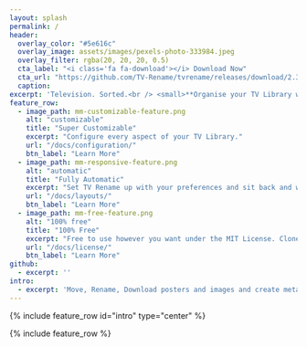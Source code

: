 ```yaml
---
layout: splash
permalink: /
header:
  overlay_color: "#5e616c"
  overlay_image: assets/images/pexels-photo-333984.jpeg	
  overlay_filter: rgba(20, 20, 20, 0.5)
  cta_label: "<i class='fa fa-download'></i> Download Now"
  cta_url: "https://github.com/TV-Rename/tvrename/releases/download/2.3.2/TVRename-2.3.2.exe"
  caption:
excerpt: 'Television. Sorted.<br /> <small>**Organise your TV Library with ease** <br/><a href="https://github.com/TV-Rename/tvrename/releases/tag/2.3.2">Latest release v2.3.2</a></small><br /><br />'
feature_row:
  - image_path: mm-customizable-feature.png
    alt: "customizable"
    title: "Super Customizable"
    excerpt: "Configure every aspect of your TV Library."
    url: "/docs/configuration/"
    btn_label: "Learn More"
  - image_path: mm-responsive-feature.png
    alt: "automatic"
    title: "Fully Automatic"
    excerpt: "Set TV Rename up with your preferences and sit back and watch it run."
    url: "/docs/layouts/"
    btn_label: "Learn More"
  - image_path: mm-free-feature.png
    alt: "100% free"
    title: "100% Free"
    excerpt: "Free to use however you want under the MIT License. Clone it, fork it, customize it, whatever!"
    url: "/docs/license/"
    btn_label: "Learn More"
github:
  - excerpt: ''
intro:
  - excerpt: 'Move, Rename, Download posters and images and create metadata automatically'
---
```


{% include feature_row id="intro" type="center" %}

{% include feature_row %}
